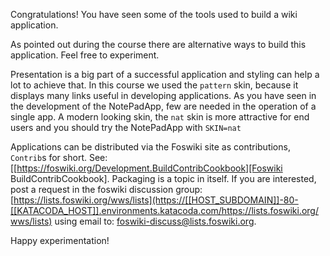 <!-- Scenario text goes here -->
Congratulations! You have  seen some of the tools used to build a wiki application.

As pointed out during the course there are alternative ways to build this application. Feel free to experiment.

Presentation is a big part of a successful application and styling can help a lot to achieve that.  In this course we used the `pattern` skin, because it displays many links useful in developing applications. As you have seen in the development of the NotePadApp, few are needed in the operation of a single app. A modern looking skin, the `nat` skin is more attractive for end users and you should try the NotePadApp with `SKIN=nat`

Applications can be distributed via the Foswiki site as contributions, `Contrib`s for short. See: [[https://foswiki.org/Development.BuildContribCookbook][Foswiki BuildContribCookbook]. Packaging is a topic in itself. If you are interested, post a request in the foswiki discussion group: [https://lists.foswiki.org/wws/lists](https://[[HOST_SUBDOMAIN]]-80-[[KATACODA_HOST]].environments.katacoda.com/https://lists.foswiki.org/wws/lists) using email to: foswiki-discuss@lists.foswiki.org.

Happy experimentation!





<!-- Solution text (if any) goes here -->





